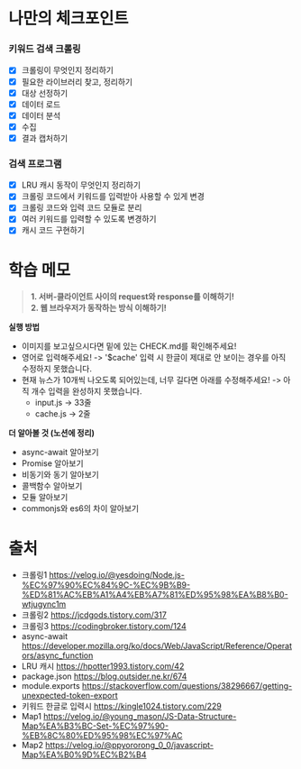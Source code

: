 나만의 체크포인트
================

### 키워드 검색 크롤링
- [x] 크롤링이 무엇인지 정리하기
- [x] 필요한 라이브러리 찾고, 정리하기
- [x] 대상 선정하기
- [x] 데이터 로드
- [x] 데이터 분석
- [x] 수집
- [x] 결과 캡처하기

### 검색 프로그램
- [x] LRU 캐시 동작이 무엇인지 정리하기
- [x] 크롤링 코드에서 키워드를 입력받아 사용할 수 있게 변경 
- [x] 크롤링 코드와 입력 코드 모듈로 분리
- [x] 여러 키워드를 입력할 수 있도록 변경하기
- [x] 캐시 코드 구현하기

학습 메모
=========

> **1. 서버-클라이언트 사이의 request와 response를 이해하기!**   
> **2. 웹 브라우저가 동작하는 방식 이해하기!**

**실행 방법**
- 이미지를 보고싶으시다면 밑에 있는 CHECK.md를 확인해주세요!
- 영어로 입력해주세요! -> '$cache' 입력 시 한글이 제대로 안 보이는 경우를 아직 수정하지 못했습니다.
- 현재 뉴스가 10개씩 나오도록 되어있는데, 너무 길다면 아래를 수정해주세요! -> 아직 개수 입력을 완성하지 못했습니다.
  - input.js -> 33줄
  - cache.js -> 2줄

**더 알아볼 것 (노션에 정리)**
- async-await 알아보기
- Promise 알아보기
- 비동기와 동기 알아보기
- 콜백함수 알아보기
- 모듈 알아보기
- commonjs와 es6의 차이 알아보기

출처
===

- 크롤링1 https://velog.io/@yesdoing/Node.js-%EC%97%90%EC%84%9C-%EC%9B%B9-%ED%81%AC%EB%A1%A4%EB%A7%81%ED%95%98%EA%B8%B0-wtjugync1m
- 크롤링2 https://jcdgods.tistory.com/317
- 크롤링3 https://codingbroker.tistory.com/124
- async-await https://developer.mozilla.org/ko/docs/Web/JavaScript/Reference/Operators/async_function
- LRU 캐시 https://hpotter1993.tistory.com/42
- package.json https://blog.outsider.ne.kr/674
- module.exports https://stackoverflow.com/questions/38296667/getting-unexpected-token-export
- 키워드 한글로 입력시 https://kingle1024.tistory.com/229
- Map1 https://velog.io/@young_mason/JS-Data-Structure-Map%EA%B3%BC-Set-%EC%97%90-%EB%8C%80%ED%95%98%EC%97%AC
- Map2 https://velog.io/@ppyororong_0_0/javascript-Map%EA%B0%9D%EC%B2%B4